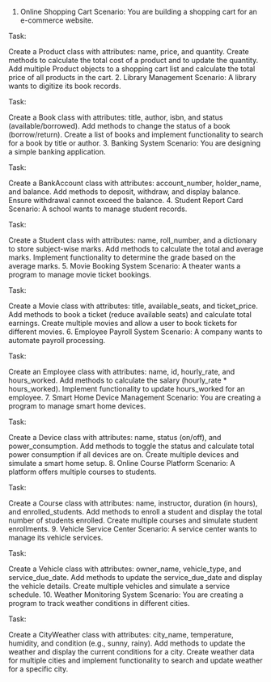 1. Online Shopping Cart
Scenario: You are building a shopping cart for an e-commerce website.

Task:

Create a Product class with attributes: name, price, and quantity.
Create methods to calculate the total cost of a product and to update the quantity.
Add multiple Product objects to a shopping cart list and calculate the total price of all products in the cart.
2. Library Management
Scenario: A library wants to digitize its book records.

Task:

Create a Book class with attributes: title, author, isbn, and status (available/borrowed).
Add methods to change the status of a book (borrow/return).
Create a list of books and implement functionality to search for a book by title or author.
3. Banking System
Scenario: You are designing a simple banking application.

Task:

Create a BankAccount class with attributes: account_number, holder_name, and balance.
Add methods to deposit, withdraw, and display balance.
Ensure withdrawal cannot exceed the balance.
4. Student Report Card
Scenario: A school wants to manage student records.

Task:

Create a Student class with attributes: name, roll_number, and a dictionary to store subject-wise marks.
Add methods to calculate the total and average marks.
Implement functionality to determine the grade based on the average marks.
5. Movie Booking System
Scenario: A theater wants a program to manage movie ticket bookings.

Task:

Create a Movie class with attributes: title, available_seats, and ticket_price.
Add methods to book a ticket (reduce available seats) and calculate total earnings.
Create multiple movies and allow a user to book tickets for different movies.
6. Employee Payroll System
Scenario: A company wants to automate payroll processing.

Task:

Create an Employee class with attributes: name, id, hourly_rate, and hours_worked.
Add methods to calculate the salary (hourly_rate * hours_worked).
Implement functionality to update hours_worked for an employee.
7. Smart Home Device Management
Scenario: You are creating a program to manage smart home devices.

Task:

Create a Device class with attributes: name, status (on/off), and power_consumption.
Add methods to toggle the status and calculate total power consumption if all devices are on.
Create multiple devices and simulate a smart home setup.
8. Online Course Platform
Scenario: A platform offers multiple courses to students.

Task:

Create a Course class with attributes: name, instructor, duration (in hours), and enrolled_students.
Add methods to enroll a student and display the total number of students enrolled.
Create multiple courses and simulate student enrollments.
9. Vehicle Service Center
Scenario: A service center wants to manage its vehicle services.

Task:

Create a Vehicle class with attributes: owner_name, vehicle_type, and service_due_date.
Add methods to update the service_due_date and display the vehicle details.
Create multiple vehicles and simulate a service schedule.
10. Weather Monitoring System
Scenario: You are creating a program to track weather conditions in different cities.

Task:

Create a CityWeather class with attributes: city_name, temperature, humidity, and condition (e.g., sunny, rainy).
Add methods to update the weather and display the current conditions for a city.
Create weather data for multiple cities and implement functionality to search and update weather for a specific city.
